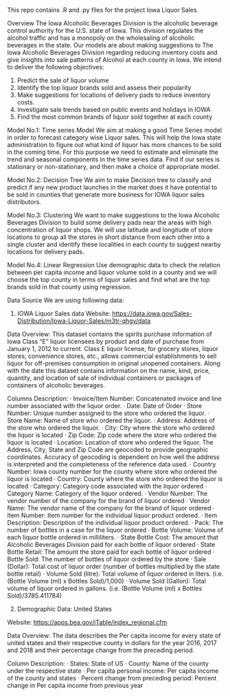 This repo contains .R and .py files for the project Iowa Liquor Sales.

Overview
The Iowa Alcoholic Beverages Division is the alcoholic beverage control authority for the U.S. state of Iowa. This division regulates the alcohol traffic and has a monopoly on the wholesaling of alcoholic beverages in the state.
Our models are about making suggestions to The Iowa Alcoholic Beverages Division regarding reducing inventory costs and give insights into sale patterns of Alcohol at each county in Iowa. We intend to deliver the following objectives:
1. 	Predict the sale of liquor volume
2. 	Identify the top liquor brands sold and assess their popularity
3. 	Make suggestions for locations of delivery pads to reduce inventory costs.
4. 	Investigate sale trends based on public events and holidays in IOWA
5. 	Find the most common brands of liquor sold together at each county
 
Model No.1: Time series Model
We aim at making a good Time Series model in order to  forecast category wise Liquor sales. This will help the Iowa state administration to figure out what kind of liquor has more chances to be sold in the coming time. For this purpose we need to estimate and eliminate the trend and seasonal components in the time series data. Find if our series is stationary or non-stationary, and then make a choice of appropriate model.

Model No.2: Decision Tree
We aim to make Decision tree to classify and predict if any new product launches in the market does it have potential to be sold in  counties that generate more business for IOWA liquor sales distributors.

Model No.3: Clustering
We want to make suggestions to the Iowa Alcoholic Beverages Division to build some delivery pads near the areas with high concentration of liquor shops. We will use latitude and longitude of store locations to group all the stores in short distance from each other into a single cluster and identify these localities in each county to suggest nearby locations for delivery pads.

Model No.4: Linear Regression
Use demographic data to check the relation between per capita income and liquor volume sold in a county and we will choose the top county in terms of liquor sales and find what are the top brands sold in that county using regression.

Data Source
We are using following data:
1. IOWA Liquor Sales data
Website: https://data.iowa.gov/Sales-Distribution/Iowa-Liquor-Sales/m3tr-qhgy/data
           
Data Overview:
This dataset contains the spirits purchase information of Iowa Class “E” liquor licensees by product and date of purchase from January 1, 2012 to current. Class E liquor license, for grocery stores, liquor stores, convenience stores, etc., allows commercial establishments to sell liquor for off-premises consumption in original unopened containers.
Along with the date this dataset contains information on the name, kind, price, quantity, and location of sale of individual containers or packages of containers of alcoholic beverages.
 
Columns Description:
·   Invoice/Item Number: Concatenated invoice and line number associated with the liquor order.
·   Date: Date of Order
·   Store Number: Unique number assigned to the store who ordered the liquor.
·   Store Name: Name of store who ordered the liquor.
·   Address: Address of the store who ordered the liquor.
·   City: City where the store who ordered the liquor is located
·   Zip Code: Zip code where the store who ordered the liquor is located
·   Location: Location of store who ordered the liquor. The Address, City, State and Zip Code are geocoded to provide geographic coordinates. Accuracy of geocoding is dependent on how well the address is interpreted and the completeness of the reference data used.
·   Country Number: Iowa county number for the county where store who ordered the liquor is located
·   Country: County where the store who ordered the liquor is located
·   Category: Category code associated with the liquor ordered
·   Category Name: Category of the liquor ordered.
·   Vendor Number: The vendor number of the company for the brand of liquor ordered
·   Vendor Name: The vendor name of the company for the brand of liquor ordered
·   Item Number: Item number for the individual liquor product ordered.
·   Item Description: Description of the individual liquor product ordered.
·   Pack: The number of bottles in a case for the liquor ordered
·   Bottle Volume: Volume of each liquor bottle ordered in milliliters.
·   State Bottle Cost: The amount that Alcoholic Beverages Division paid for each bottle of liquor ordered
·   State Bottle Retail: The amount the store paid for each bottle of liquor ordered
·   Bottle Sold: The number of bottles of liquor ordered by the store
·   Sale (Dollar): Total cost of liquor order (number of bottles multiplied by the state bottle retail)
·   Volume Sold (litre): Total volume of liquor ordered in liters. (i.e. (Bottle Volume (ml) x Bottles Sold)/1,000)
·   Volume Sold (Gallon): Total volume of liquor ordered in gallons. (i.e. (Bottle Volume (ml) x Bottles Sold)/3785.411784)

2. Demographic Data: United States

Website: https://apps.bea.gov/iTable/index_regional.cfm

Data Overview:
The data describes the Per capita income for every state of united states and their respective county in dollars for the year 2016, 2017 and 2018 and their percentage change from the preceding period.
 
Column Description:
·  States: State of US
·  County: Name of the county under the respective state
·  Per capita personal income: Per capita income of the county and states
·  Percent change from preceding period: Percent change in Per capita income from previous year
